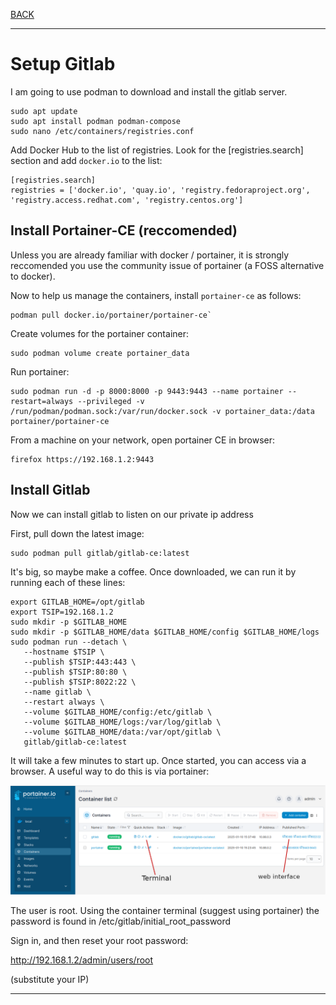 [BACK](./Install_LXC.md)

---

# Setup Gitlab

I am going to use podman to download and install the gitlab server.

```
sudo apt update
sudo apt install podman podman-compose
sudo nano /etc/containers/registries.conf
```

Add Docker Hub to the list of registries. Look for the [registries.search] section and add `docker.io` to the list:

```
[registries.search]
registries = ['docker.io', 'quay.io', 'registry.fedoraproject.org', 'registry.access.redhat.com', 'registry.centos.org']
```

## Install Portainer-CE (reccomended) 

Unless you are already familiar with docker / portainer, it is strongly reccomended you use the community issue of portainer (a FOSS alternative to docker).

Now to help us manage the containers, install `portainer-ce` as follows:

```
podman pull docker.io/portainer/portainer-ce`
```

Create volumes for the portainer container:

```
sudo podman volume create portainer_data
```

Run portainer:

```
sudo podman run -d -p 8000:8000 -p 9443:9443 --name portainer --restart=always --privileged -v /run/podman/podman.sock:/var/run/docker.sock -v portainer_data:/data portainer/portainer-ce
```

From a machine on your network, open portainer CE in browser:

```
firefox https://192.168.1.2:9443
```

## Install Gitlab

Now we can install gitlab to listen on our private ip address

First, pull down the latest image:

```
sudo podman pull gitlab/gitlab-ce:latest
```
 It's big, so maybe make a coffee. Once downloaded, we can run it by running each of these lines:

 ```
export GITLAB_HOME=/opt/gitlab
export TSIP=192.168.1.2
sudo mkdir -p $GITLAB_HOME
sudo mkdir -p $GITLAB_HOME/data $GITLAB_HOME/config $GITLAB_HOME/logs
sudo podman run --detach \
    --hostname $TSIP \
    --publish $TSIP:443:443 \
    --publish $TSIP:80:80 \
    --publish $TSIP:8022:22 \
    --name gitlab \
    --restart always \
    --volume $GITLAB_HOME/config:/etc/gitlab \
    --volume $GITLAB_HOME/logs:/var/log/gitlab \
    --volume $GITLAB_HOME/data:/var/opt/gitlab \
    gitlab/gitlab-ce:latest
 ```

It will take a few minutes to start up. Once started, you can access via a browser. A useful way to do this is via portainer:

![](./portainer.png)

The user is root. Using the container terminal (suggest using portainer)  the password is found in /etc/gitlab/initial_root_password

Sign in, and then reset your root password:

http://192.168.1.2/admin/users/root

(substitute your IP)

---






